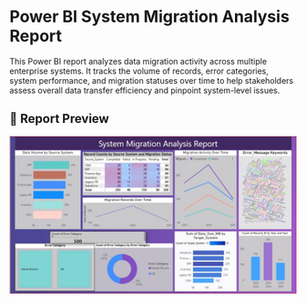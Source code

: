 # Power BI System Migration Analysis Report

This Power BI report analyzes data migration activity across multiple enterprise systems. It tracks the volume of records, error categories, system performance, and migration statuses over time to help stakeholders assess overall data transfer efficiency and pinpoint system-level issues.
## 📸 Report Preview

![Dashboard](PBI%20-%20Data%20Migration%20Project.JPG)
